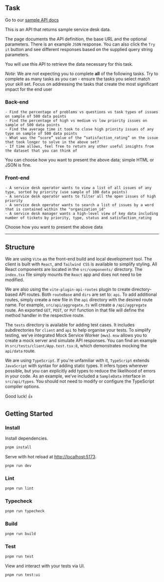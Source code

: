 ## Task

Go to our [sample API docs](https://sampleapi-explorer.squaredup.com/api-details#api=integrations-v1&operation=service-desk)

This is an API that returns sample service desk data.

The page documents the API definition, the base URL and the optional parameters. There is an example `JSON` response. You can also click the `Try it` button and see different responses based on the supplied query string parameters.

You will use this API to retrieve the data necessary for this task.

*Note*: We are not expecting you to complete **all** of the following tasks. Try to complete as many tasks as you can - ensure the tasks you select match your skill set. Focus on addressing the tasks that create the most significant impact for the end user

### Back-end
    - Find the percentage of problems vs questions vs task types of issues on sample of 500 data points
    - Find the percentage of high vs medium vs low priority issues on sample of 500 data points
    - Find the average time it took to close high priority issues of any type on sample of 500 data points
    - What was the “score” value of the “satisfaction_rating” on the issue that took longer to solve in the above set?
    - If time allows, feel free to return any other useful insights from the dataset that you can think of

You can choose how you want to present the above data; simple HTML or JSON is fine.

### Front-end
    - A service desk operator wants to view a list of all issues of any type, sorted by priority (use sample of 100 data points)
    - A service desk operator wants to filter all the open issues of high priority
    - A service desk operator wants to search a list of issues by a word that is contained within the "organization_id"
    - A service desk manager wants a high-level view of key data including number of tickets by priority, type, status and satisfaction_rating

Choose how you want to present the above data

---

## Structure

We are using `Vite` as the front-end build and local development tool. The client is built with `React`, and `Tailwind CSS` is available to simplify styling. All React components are located in the `src/components/` directory. The `index.tsx` file simply mounts the `React` app and does not need to be modified.

We are also using the `vite-plugin-api-routes` plugin to create directory-based API routes. Both `routeBase` and `dirs` are set to: `api`. To add additional routes, simply create a new file in the `api` directory with the desired route name. For example, `src/api/aggregate.ts` will create a `/api/aggregate` route. An exported `GET`, `POST`, or `PUT` function in that file will define the method handler in the respective route.

The `tests` directory is available for adding test cases. It includes subdirectories for `client` and `api` to help organise your tests. To simplify testing, we’ve integrated Mock Service Worker (`mws`). `msw` allows you to create a mock server and simulate API responses. You can find an example in `src/tests/client/App.test.tsx:8`, which demonstrates mocking the `api/data` route.

We are using `TypeScript`. If you're unfamiliar with it, `TypeScript` extends `JavaScript` with syntax for adding static types. It infers types wherever possible, but you can explicitly add types to reduce the likelihood of errors in your code. As an example, we’ve included a `SampleData` interface in `src/api/types`. You should not need to modify or configure the TypeScript compiler options.

Good luck! :thumbsup:

## Getting Started

### Install

Install dependencies.

```bash
pnpm install
```

Serve with hot reload at <http://localhost:5173>.

```bash
pnpm run dev
```

### Lint

```bash
pnpm run lint
```

### Typecheck

```bash
pnpm run typecheck
```

### Build

```bash
pnpm run build
```

### Test

```bash
pnpm run test
```

View and interact with your tests via UI.

```bash
pnpm run test:ui
```
